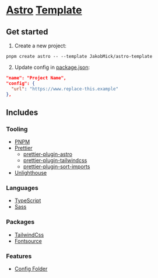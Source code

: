 # [Astro](https://astro.build/) [Template](https://astro.build/themes/)

## Get started

1. Create a new project:

```pnpm
pnpm create astro -- --template JakobMick/astro-template
```

2. Update config in [package.json](./package.json):

```json
"name": "Project Name",
"config": {
  "url": "https://www.replace-this.example"
},
```

## Includes

### Tooling

- [PNPM](https://pnpm.io/)
- [Prettier](https://prettier.io/)
  - [prettier-plugin-astro](https://github.com/withastro/prettier-plugin-astro)
  - [prettier-plugin-tailwindcss](https://github.com/tailwindlabs/prettier-plugin-tailwindcss)
  - [prettier-plugin-sort-imports](https://github.com/trivago/prettier-plugin-sort-imports)
- [Unlighthouse](https://unlighthouse.dev/)

### Languages

- [TypeScript](https://www.typescriptlang.org/)
- [Sass](https://sass-lang.com/)

### Packages

- [TailwindCss](https://tailwindcss.com/)
- [Fontsource](https://fontsource.org/)

### Features

- [Config Folder](./config/)
